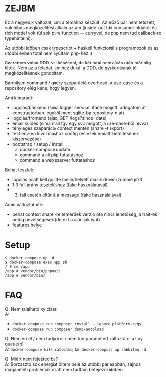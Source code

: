 ZEJBM
===

Ez a negyedik változat, ami a témához készült. Az előző pár nem tetszett, sok hibás megközelítést 
alkalmaztam (inside-out tdd consumer oldalról és rich model volt túl sok pure function -- curryvel, de php nem tud callback-re typehintelni).

Az utóbbi időben csak typescript + haskell funkcionális programozok és az utóbbi évben totál nem nyúltam php-hez :(

Szerettem volna DDD-vel készíteni, de két napi nem alvás után már 
alig látok. 
Nem az a feladat, amihez dukál a DDD, de gyakorlásnak jó megközelítésnek gondoltam.  


Bármilyen command / query szeparáció overhead. A use-case és a repository elég kéne, hogy legyen.

Ami kimaradt:
- logolás/backend (sima logger service, iface mögött, adogatom át constructorban. egyből ment sqlite-ba repository-n át)
- logolás/frontend (ajax, GET /logs?since=date)
- email küldés (sima mail fgv egy svc mögött, a use-case-ből hívva)
- tényleges szeparáció context mentén (share -t export)
- test env-en kívül máshoz config (és ezek emiatti betöltésének kiszervezése)
- bootstrap / setup / install 
    - docker-compose update
    - command a cli php futtatáshoz
    - command a web szerver futtatáshoz

Behat tesztek:
- logolás miatt kell goutte mellé/helyett másik driver (zombie js?!)
- 1:3 fail arány teszteléshez (fake használatával)
- 3. fail esetén eltűnik a message (fake használatával)

Amin változtatnék:
- behat context share -re temérdek verzió óta nincs lehetőség, a trait-ek pedig nevetségesek (de ezt a ajánlják wut)
- features helye


Setup
===

```
$ docker-compose up -d
$ docker-compose exec app sh
/ # cd /app
/app # vendor/bin/phpunit
/app # vendor/bin/
```

FAQ
===

Q: Nem található xy class  
A: 
 - `docker-compose run composer install --ignore-platform-reqs`
 - `docker-compose run composer dump-autoload`  

Q: Nem éri el / nem tudja írni / nem tud paramétert változtatni az xy queue(n)  
A: `docker-compose kill rabbitmq && docker-compose up rabbitmq -d`  

Q: Miért nem fejezted be?  
A: Borzasztó sok energiát öltem bele az utóbbi pár napban, sajnos magánéleti problémák miatt nem tudtam befejezni időben
 
